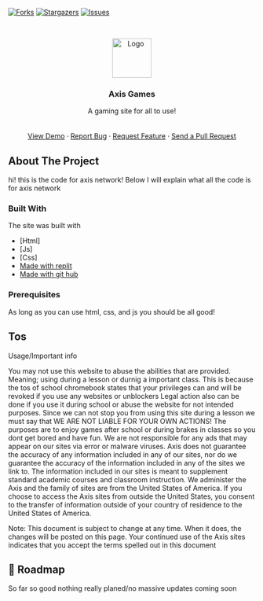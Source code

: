 [![Forks][forks-shield]][forks-url]
[![Stargazers][stars-shield]][stars-url]
[![Issues][issues-shield]][issues-url]



<!-- PROJECT LOGO -->
<br />
<p align="center">
  <a href="https://github.com/ChillYTT/Axis-network">
    <img src="https://axis-net.vercel.app/images/hello-icon-128.png" alt="Logo" width="80" height="80">
  </a>

  <h3 align="center">Axis Games</h3>

  <p align="center">
    A gaming site for all to use!
    <br />
    <br />
    <br />
    <a href="https://axis-net.vercel.app/">View Demo</a>
    ·
    <a href="https://github.com/ChillYTT/Axis-network/issues">Report Bug</a>
    ·
    <a href="https://github.com/ChillYTT/Axis-network/issues">Request Feature</a>
    ·
    <a href="https://github.com/ChillYTT/Axis-network/pulls">Send a Pull Request</a>
  </p>
</p>

<!-- ABOUT THE PROJECT -->
## About The Project

hi! this is the code for axis network! Below I will explain what all the code is for axis network



### Built With
The site was built with
* [Html]
* [Js]
* [Css]
* [Made with replit](https://replit.com)
* [Made with git hub](https://github.com)



### Prerequisites

As long as you can use html, css, and js you should be all good!


<!-- USAGE EXAMPLES -->
## Tos

Usage/Important info

You may not use this website to abuse the abilities that are provided.
Meaning; using during a lesson or durnig a important class. This is because the tos of school chromebook states that your
privileges can and will be revoked if you use any websites or unblockers Legal action also can be done if you use it during 
school or abuse the website for not intended purposes. Since we can not stop you from using this site during a lesson we must 
say that WE ARE NOT LIABLE FOR YOUR OWN ACTIONS! The purposes are to enjoy games after school or during brakes in classes so 
you dont get bored and have fun. We are not responsible for any ads that may appear on our sites via error or malware viruses.
Axis does not guarantee the accuracy of any information included in any of our sites, nor do we guarantee the accuracy of the 
information included in any of the sites we link to. The information included in our sites is meant to supplement standard academic 
courses and classroom instruction. We administer the Axis and the family of sites are from the United States of America. If you choose
to access the Axis sites from outside the United States, you consent to the transfer of information outside of your country of residence
to the United States of America. 

Note: This document is subject to change at any time. When it does, the changes will be posted on this page. Your continued use of the Axis sites indicates that you accept the terms spelled out in this document

<!-- ROADMAP -->
## 🚧 Roadmap

So far so good nothing really planed/no massive updates coming soon


<!-- MARKDOWN LINKS & IMAGES -->
<!-- https://www.markdownguide.org/basic-syntax/#reference-style-links -->
[forks-shield]: https://img.shields.io/github/forks/roshanlam/ReadMeTemplate?style=for-the-badge
[forks-url]: https://github.com/roshanlam/ReadMeTemplate/network/members
[stars-shield]: https://img.shields.io/github/stars/roshanlam/ReadMeTemplate?style=for-the-badge
[stars-url]: https://github.com/roshanlam/ReadMeTemplate/stargazers
[issues-shield]: https://img.shields.io/github/issues/roshanlam/ReadMeTemplate?style=for-the-badge
[issues-url]: https://github.com/roshanlam/ReadMeTemplate/issues
[linkedin-shield]: https://img.shields.io/badge/-LinkedIn-black.svg?style=flat-square&logo=linkedin&colorB=555
[linkedin-url]: https://linkedin.com/in/roshan-lamichhane
